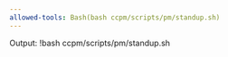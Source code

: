 ```yaml
---
allowed-tools: Bash(bash ccpm/scripts/pm/standup.sh)
---
```


Output:
!bash ccpm/scripts/pm/standup.sh
